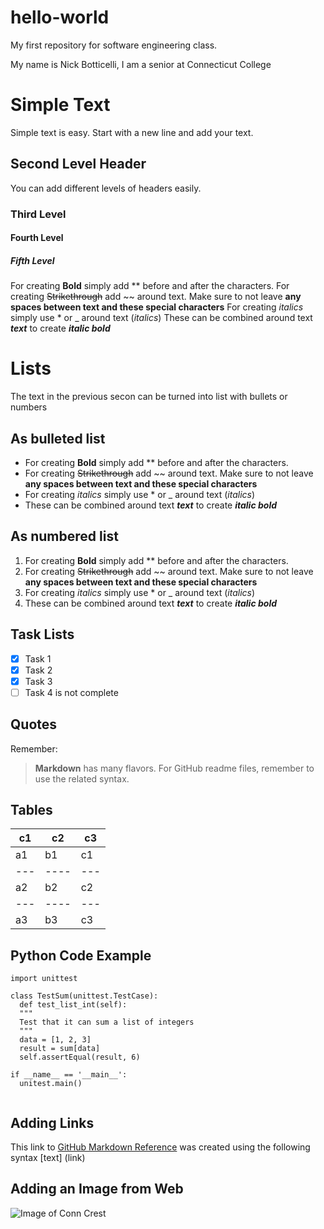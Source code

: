 # hello-world
My first repository for software engineering class.

My name is Nick Botticelli,
I am a senior at Connecticut College

# **Simple Text**

Simple text is easy. Start with a new line and add your text.

## **Second Level Header**

You can add different levels of headers easily.

### **Third Level**

#### **Fourth Level**

##### **Fifth Level**

For creating **Bold** simply add ** before and after the characters.
For creating ~~Strikethrough~~ add ~~ around text. Make sure to not leave **any spaces between text and these special characters**
For creating *italics* simply use * or _ around text (_italics_)
These can be combined around text _**text**_ to create _**italic bold**_

# **Lists**

The text in the previous secon can be turned into list with bullets or numbers


## **As bulleted list**
* For creating **Bold** simply add ** before and after the characters.
* For creating ~~Strikethrough~~ add ~~ around text. Make sure to not leave **any spaces between text and these special characters**
* For creating *italics* simply use * or _ around text (_italics_)
* These can be combined around text _**text**_ to create _**italic bold**_

## **As numbered list**

1. For creating **Bold** simply add ** before and after the characters.
2. For creating ~~Strikethrough~~ add ~~ around text. Make sure to not leave **any spaces between text and these special characters**
3. For creating *italics* simply use * or _ around text (_italics_)
4. These can be combined around text _**text**_ to create _**italic bold**_

## **Task Lists**

- [x] Task 1
- [x] Task 2
- [x] Task 3
- [ ] Task 4 is not complete

## **Quotes**

Remember:
> **Markdown** has many flavors. For GitHub readme files, remember to use the related
> syntax.

## **Tables**

c1 | c2 | c3
---|----|---
a1 | b1 | c1
---|----|---
a2 | b2 | c2
---|----|---
a3 | b3 | c3

## **Python Code Example**

```
import unittest

class TestSum(unittest.TestCase):
  def test_list_int(self):
  """
  Test that it can sum a list of integers
  """
  data = [1, 2, 3]
  result = sum[data]
  self.assertEqual(result, 6)
  
if __name__ == '__main__':
  unitest.main()
  
```
## **Adding Links**
This link to [GitHub Markdown Reference](https://guides.github.com/features/mastering-markdown/) was created using the following syntax
[text] (link)

## **Adding an Image from Web**
![Image of Conn Crest](https://upload.wikimedia.org/wikipedia/en/thumb/8/8b/Formal_Seal_of_Connecticut_College%2C_New_London%2C_CT%2C_USA.svg/1200px-Formal_Seal_of_Connecticut_College%2C_New_London%2C_CT%2C_USA.svg.png)
